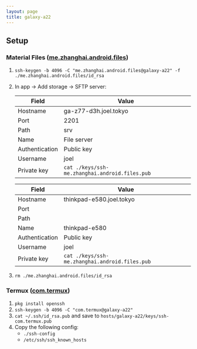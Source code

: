```yaml
---
layout: page
title: galaxy-a22
---
```


## Setup

### Material Files ([me.zhanghai.android.files](https://f-droid.org/packages/me.zhanghai.android.files/))

1. `ssh-keygen -b 4096 -C "me.zhanghai.android.files@galaxy-a22" -f ./me.zhanghai.android.files/id_rsa`
2. In app -> Add storage -> SFTP server:

   | Field          | Value                                          |
   | -------------- | ---------------------------------------------- |
   | Hostname       | ga-z77-d3h.joel.tokyo                          |
   | Port           | 2201                                           |
   | Path           | srv                                            |
   | Name           | File server                                    |
   | Authentication | Public key                                     |
   | Username       | joel                                           |
   | Private key    | `cat ./keys/ssh-me.zhanghai.android.files.pub` |

   | Field          | Value                                          |
   | -------------- | ---------------------------------------------- |
   | Hostname       | thinkpad-e580.joel.tokyo                       |
   | Port           |                                                |
   | Path           |                                                |
   | Name           | thinkpad-e580                                  |
   | Authentication | Public key                                     |
   | Username       | joel                                           |
   | Private key    | `cat ./keys/ssh-me.zhanghai.android.files.pub` |

3. `rm ./me.zhanghai.android.files/id_rsa`

### Termux ([com.termux](https://f-droid.org/en/packages/com.termux/))

1. `pkg install openssh`
2. `ssh-keygen -b 4096 -C "com.termux@galaxy-a22"`
3. `cat ~/.ssh/id_rsa.pub` and save to `hosts/galaxy-a22/keys/ssh-com.termux.pub`
4. Copy the following config:
   - `./ssh-config`
   - `/etc/ssh/ssh_known_hosts`
